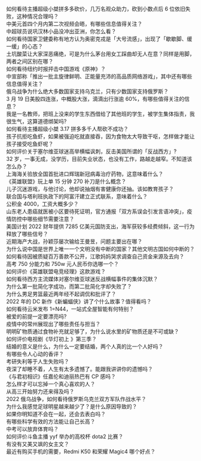 如何看待主播超级小桀拼多多砍价，几万名观众助力，砍到小数点后  6 位依旧失败，这种情况合理吗？  
中美元首四个月内第二次视频会晤，有哪些信息值得关注？  
中超球员说巩汉林小品没冲出亚洲，你怎么看？  
如何看待国家卫健委称有地方认为奥密克戎是「大号流感」，出现了「歇歇脚、缓一缓」的心态？  
土坑酸菜让大家深恶痛绝，可是为什么茅台用女工踩曲却无人在意？同样是用脚，两者之间区别在哪？  
如何看待纽约时报抨击中国游戏《原神》？  
中宣部称「推出一批主旋律鲜明、正能量充沛的高品质网络游戏」，其中还有哪些信息值得关注？  
俄乌战争为什么绝大多数国家支持乌克兰，只有少数国家支持俄罗斯？  
3 月 19 日美股四连涨，中概股大涨，滴滴出行涨逾 60%，有哪些值得关注的信息？  
我是一名教师，把班上没来的学生东西借给了其他班的学生，被学生集体指责，我很生气，这算道德绑架吗?  
如何看待主播超级小桀 3.17 拼多多千人帮砍不成功？  
孩子抗拒吃鱼虾，如果被强迫吃就直接吞，因为食物太大导致干呕，怎样做才能让孩子接受吃鱼虾呢？  
如何评价关于塞尔维亚球迷高举横幅讽刺，反击美国所谓的「反战西方」?  
32 岁，一事无成，没学历，目前失业状态，也没有工作，路越走越窄。不知道该怎么办？  
上海海关验放全国首批进口辉瑞新冠病毒治疗药物，这意味着什么？  
《英雄联盟》玩上单 15 分钟 270 补刀是什么概念？  
儿子沉迷游戏，与他讨论，他却说抽烟有害健康你还抽。该如教育孩子？  
联合国与塔利班执政下的阿富汗建立正式联系，意味着什么？  
公积金 4000，工资大概多少？  
山东老人患癌就医被小区要待死证明，官方通报「双方系误会引发言语冲突」，疫情防控中哪些细节需要注意？  
美国计划 2022 财年提供 7285 亿美元国防支出，海军获较多经费倾斜，这一行为释放了哪些信号？  
近期海产大战，孙颖莎屡次输给王曼昱，问题主要出在哪？  
为什么说中国是世界上唯一一个文明没有中断的国家？其他文明古国如何中断的？  
如何看待因被质疑百万善款不公开，江歌妈妈哭求调查自己资金来源及去向？  
高考 750 分能力和 750w 元人民币你选哪一个？  
如何评价《英雄联盟电竞经理》这款游戏？  
如何看待西方主流媒体对塞尔维亚球迷反战横幅事件的集体沉默？  
为什么第一批简化字成功，而第二批简化字却失败了？  
为什么男足男篮最近两年经不起调侃和批评了？  
2022 年的 DC 新作《新蝙蝠侠》讲了个什么故事？值得看吗？  
如何看待云⽶发布 1=N44，⼀站式全屋智能有何特别？  
被爱的前提一定要漂亮吗?  
疫情中的常州展现出了哪些责任与担当？  
明明矿物质通过食物补充就足够了，为什么说水里的矿物质还是不可或缺？  
如何评价电视剧《华灯初上 》第三季？  
结婚的意义是什么，为什么一定要结婚，两个人真的比一个人好吗？  
有哪些令人心动的香评？  
考研失利等于人生失败吗？  
夜深了却睡不着，人生有太多遗憾了。能跟我讲讲你的遗憾吗？  
《与君初相识》任嘉伦和迪丽热巴有 CP 感吗？  
怎么样才可以忘掉一个真心喜欢的人？  
从高三开始努力还来得及吗？  
2022 俄乌战争，如何看待俄罗斯乌克兰双方军队作战水平？  
为什么我感觉足球明星越来越少了？是什么原因导致的？  
如果你明知道不会在一起，还会去表白吗？  
有哪些科学有效的方法能让自己长高？  
中考可以放弃体育吗？  
如何评价斗鱼主播 yyf 举办的高校杯 dota2 比赛？  
有没有又美又飒的女主文？  
最近有购买手机的需要，Redmi K50 和荣耀 Magic4 哪个好点？  
